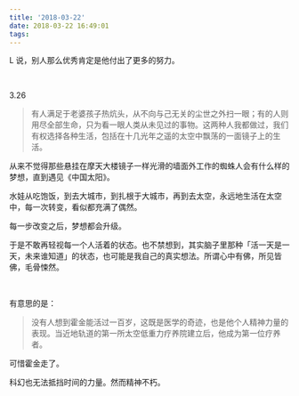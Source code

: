 ```yaml
---
title: '2018-03-22'
date: 2018-03-22 16:49:01
tags:
---
```


L 说，别人那么优秀肯定是他付出了更多的努力。

<br />

3.26

> 有人满足于老婆孩子热炕头，从不向与己无关的尘世之外扫一眼；有的人则用尽全部生命，只为看一眼人类从未见过的事物。这两种人我都做过，我们有权选择各种生活，包括在十几光年之遥的太空中飘荡的一面镜子上的生活。

从来不觉得那些悬挂在摩天大楼镜子一样光滑的墙面外工作的蜘蛛人会有什么样的梦想，直到遇见《中国太阳》。

水娃从吃饱饭，到去大城市，到扎根于大城市，再到去太空，永远地生活在太空中，每一次转变，看似都充满了偶然。

每一步改变之后，梦想都会升级。

于是不敢再轻视每一个人活着的状态。也不禁想到，其实脑子里那种「活一天是一天，未来谁知道」的状态，也可能是我自己的真实想法。所谓心中有佛，所见皆佛，毛骨悚然。

<br />

有意思的是：

> 没有人想到霍金能活过一百岁，这既是医学的奇迹，也是他个人精神力量的表现。当近地轨道的第一所太空低重力疗养院建立后，他成为第一位疗养者。

可惜霍金走了。

科幻也无法抵挡时间的力量。然而精神不朽。

